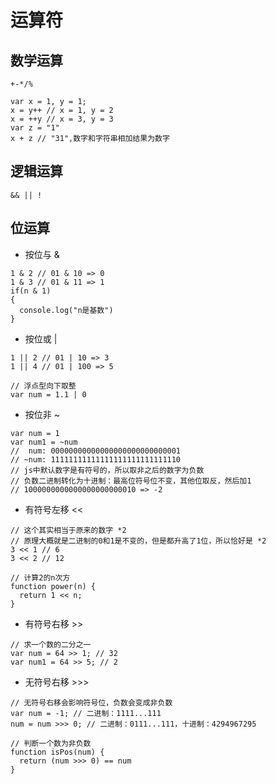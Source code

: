 # 运算符

## 数学运算

```
+-*/%
```

```
var x = 1, y = 1;
x = y++ // x = 1, y = 2
x = ++y // x = 3, y = 3
var z = "1"
x + z // "31",数字和字符串相加结果为数字
```

## 逻辑运算

```
&& || !
```

## 位运算

- 按位与 &

```
1 & 2 // 01 & 10 => 0
1 & 3 // 01 & 11 => 1
if(n & 1)
{
  console.log("n是基数")
}
```

- 按位或 |

```
1 || 2 // 01 | 10 => 3
1 || 4 // 01 | 100 => 5

// 浮点型向下取整
var num = 1.1 | 0
```

- 按位非 ~

```
var num = 1
var num1 = ~num
//  num: 00000000000000000000000000001
// ~num: 11111111111111111111111111110
// js中默认数字是有符号的，所以取非之后的数字为负数
// 负数二进制转化为十进制：最高位符号位不变，其他位取反，然后加1
// 1000000000000000000000010 => -2
```

- 有符号左移 <<

```
// 这个其实相当于原来的数字 *2
// 原理大概就是二进制的0和1是不变的，但是都升高了1位，所以恰好是 *2
3 << 1 // 6
3 << 2 // 12

// 计算2的n次方
function power(n) {
  return 1 << n;
}
```

- 有符号右移 >>

```
// 求一个数的二分之一
var num = 64 >> 1; // 32
var num1 = 64 >> 5; // 2
```

- 无符号右移 >>>

```
// 无符号右移会影响符号位，负数会变成非负数
var num = -1; // 二进制：1111...111
num = num >>> 0; // 二进制：0111...111，十进制：4294967295

// 判断一个数为非负数
function isPos(num) {
  return (num >>> 0) == num
}
```


